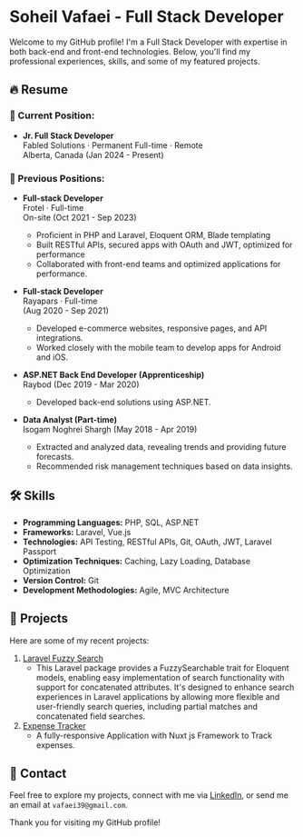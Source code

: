 # Soheil Vafaei - Full Stack Developer

Welcome to my GitHub profile! I'm a Full Stack Developer with expertise in both back-end and front-end technologies. Below, you'll find my professional experiences, skills, and some of my featured projects.

## 🔥 Resume

### 💼 Current Position:
- **Jr. Full Stack Developer**  
  Fabled Solutions · Permanent Full-time · Remote  
  Alberta, Canada (Jan 2024 - Present)

### 💼 Previous Positions:
- **Full-stack Developer**  
  Frotel · Full-time  
  On-site (Oct 2021 - Sep 2023)  
  - Proficient in PHP and Laravel, Eloquent ORM, Blade templating  
  - Built RESTful APIs, secured apps with OAuth and JWT, optimized for performance  
  - Collaborated with front-end teams and optimized applications for performance.

- **Full-stack Developer**  
  Rayapars · Full-time  
  (Aug 2020 - Sep 2021)  
  - Developed e-commerce websites, responsive pages, and API integrations.  
  - Worked closely with the mobile team to develop apps for Android and iOS.

- **ASP.NET Back End Developer (Apprenticeship)**  
  Raybod (Dec 2019 - Mar 2020)  
  - Developed back-end solutions using ASP.NET.

- **Data Analyst (Part-time)**  
  Isogam Noghrei Shargh (May 2018 - Apr 2019)  
  - Extracted and analyzed data, revealing trends and providing future forecasts.
  - Recommended risk management techniques based on data insights.

## 🛠️ Skills

- **Programming Languages:** PHP, SQL, ASP.NET
- **Frameworks:** Laravel, Vue.js
- **Technologies:** API Testing, RESTful APIs, Git, OAuth, JWT, Laravel Passport
- **Optimization Techniques:** Caching, Lazy Loading, Database Optimization
- **Version Control:** Git
- **Development Methodologies:** Agile, MVC Architecture

## 🚀 Projects

Here are some of my recent projects:
1. [Laravel Fuzzy Search]([https://github.com/your-repo/project-1](https://github.com/soliyer/laravel-fuzzy-search))
   - This Laravel package provides a FuzzySearchable trait for Eloquent models, enabling easy implementation of search functionality with support for concatenated attributes. It's designed to enhance search experiences in Laravel applications by allowing more flexible and user-friendly search queries, including partial matches and concatenated field searches.
2. [Expense Tracker]([https://github.com/your-repo/project-2](https://github.com/soliyer/Expense_Tracker))
   - A fully-responsive Application with Nuxt js Framework to Track expenses.

## 🔗 Contact

Feel free to explore my projects, connect with me via [LinkedIn]([https://linkedin.com/in/yourprofile](https://www.linkedin.com/in/soheil-vafaei/)), or send me an email at `vafaei39@gmail.com`.

Thank you for visiting my GitHub profile!
